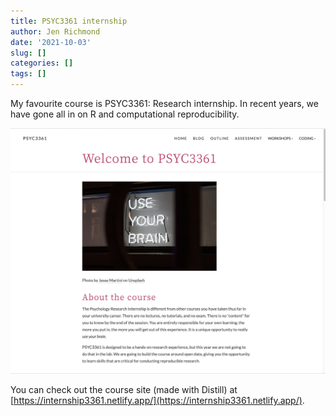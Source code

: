 ```yaml
---
title: PSYC3361 internship
author: Jen Richmond
date: '2021-10-03'
slug: []
categories: []
tags: []
---
```


My favourite course is PSYC3361: Research internship. In recent years, we have gone all in on R and computational reproducibility. 


<img src="internship.jpg" width="1321" />


You can check out the course site (made with Distill) at [https://internship3361.netlify.app/](https://internship3361.netlify.app/).
